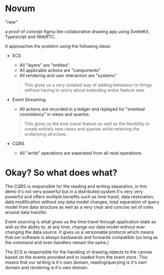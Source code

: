 # Novum

"new"

a proof of concept figma like collaborative drawing app using SvelteKit, Typescript and WebRTC.

It approaches the problem using the following ideas:

* ECS
    * All "layers" are "entities".
    * All applicable actions are "components"
    * All rendering and user interaction are "systems"

    > This gives us a very isolated way of adding behaviour to things without having to worry about extending entire feature sets.
* Event Streaming
    * All actions are recorded in a ledger and replayed for "eventual consistency" in views and queries.

    > This gives us the time travel feature as well as the flexibility to create entirely new views and queries while retaining the underlying structure.
* CQRS
    * All "write" operations are seperated from all read operations.

# Okay? So what does what?

The CQRS is responsible for the reading and writing separation, in this demo it's not very powerful but in a distributed system it's very very powerful and offers multiple benefits such as time travel, data restoration, data modification without any data model changes, total separation of query model from data structure as well as a very clear and concise set of rules around data transfer.

Event sourcing is what gives us the time travel through application state as well as the ability to; at any time, change our data model without ever changing the data source. It gives us a versionable protocol which means that our software is always backwards and forwards compatible (so long as the command and even handlers remain the same.)

The ECS is responsible for the handling of drawing objects to the canvas based on the events provided and or loaded from the event store. This means that our writing is it's own domain, reading/querying is it's own domain and rendering is it's own domain.
